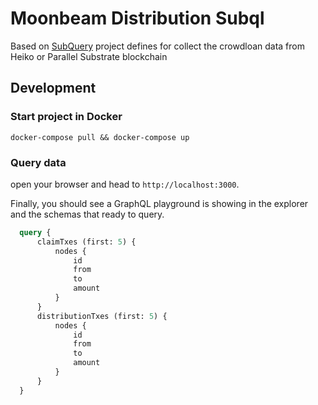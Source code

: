 # Moonbeam Distribution Subql

Based on [SubQuery](https://www.subquery.network/) project defines for collect the crowdloan data from Heiko or Parallel Substrate blockchain

## Development

### Start project in Docker

```
docker-compose pull && docker-compose up
```

### Query data

open your browser and head to `http://localhost:3000`.

Finally, you should see a GraphQL playground is showing in the explorer and the schemas that ready to query.

```graphql
  query {
      claimTxes (first: 5) {
          nodes {
              id
              from
              to
              amount
          }
      }
      distributionTxes (first: 5) {
          nodes {
              id
              from
              to
              amount
          }
      }
  }
```
